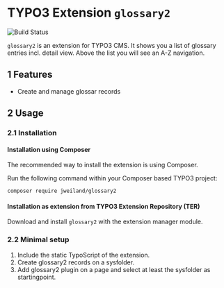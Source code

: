 # TYPO3 Extension `glossary2`

![Build Status](https://github.com/jweiland-net/glossary2/workflows/CI/badge.svg)

`glossary2` is an extension for TYPO3 CMS. It shows you a list of glossary
entries incl. detail view. Above the list you will see an A-Z navigation.

## 1 Features

* Create and manage glossar records

## 2 Usage

### 2.1 Installation

#### Installation using Composer

The recommended way to install the extension is using Composer.

Run the following command within your Composer based TYPO3 project:

```
composer require jweiland/glossary2
```

#### Installation as extension from TYPO3 Extension Repository (TER)

Download and install `glossary2` with the extension manager module.

### 2.2 Minimal setup

1) Include the static TypoScript of the extension.
2) Create glossary2 records on a sysfolder.
3) Add glossary2 plugin on a page and select at least the sysfolder as startingpoint.

